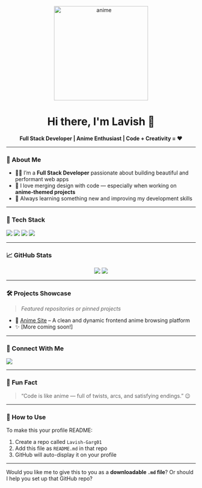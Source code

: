 <p align="center">
  <img src="https://media.giphy.com/media/v1.Y2lkPTc5MGI3NjExMTZyNmJncDNpZ3g0dXg0OHBicDJ5d3FqZGN2Z3Z2N3dpb3h3MTRmNSZlcD12MV9naWZzX3NlYXJjaCZjdD1n/CW2BwrK0uFcdy/giphy.gif" width="250px" alt="anime" />
</p>

<h1 align="center">Hi there, I'm Lavish 👋</h1>

<p align="center">
  <strong>Full Stack Developer | Anime Enthusiast | Code + Creativity = ❤️</strong>
</p>

---

### 💫 About Me

- 👨‍💻 I’m a **Full Stack Developer** passionate about building beautiful and performant web apps  
- 🎨 I love merging design with code — especially when working on **anime-themed projects**
- 🚀 Always learning something new and improving my development skills

---

### 🔧 Tech Stack

<p align="left">
  <img src="https://img.shields.io/badge/HTML5-E34F26?logo=html5&logoColor=white" />
  <img src="https://img.shields.io/badge/Bootstrap-7952B3?logo=bootstrap&logoColor=white" />
  <img src="https://img.shields.io/badge/React-61DAFB?logo=react&logoColor=black" />
  <img src="https://img.shields.io/badge/JavaScript-F7DF1E?logo=javascript&logoColor=black" />
</p>

---

### 📈 GitHub Stats

<p align="center">
  <img src="https://github-readme-stats.vercel.app/api?username=Lavish-Garg01&show_icons=true&theme=tokyonight" />
  <img src="https://github-readme-stats.vercel.app/api/top-langs/?username=Lavish-Garg01&layout=compact&theme=tokyonight" />
</p>

---

### 🛠️ Projects Showcase
> *Featured repositories or pinned projects*

- 🎌 [Anime Site](https://github.com/Lavish-Garg01/anime-site) – A clean and dynamic frontend anime browsing platform
- ✨ [More coming soon!]

---

### 💬 Connect With Me

<p align="left">
  <a href="https://github.com/Lavish-Garg01">
    <img src="https://img.shields.io/badge/GitHub-Lavish--Garg01-black?logo=github" />
  </a>
  <!-- Add social links like LinkedIn, Twitter if you'd like -->
</p>

---

### 🌱 Fun Fact

> “Code is like anime — full of twists, arcs, and satisfying endings.” 😉

---

### 📌 How to Use

To make this your profile README:
1. Create a repo called `Lavish-Garg01`
2. Add this file as `README.md` in that repo
3. GitHub will auto-display it on your profile

---

Would you like me to give this to you as a **downloadable `.md` file**? Or should I help you set up that GitHub repo?
